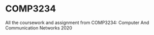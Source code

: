 # COMP3234
All the coursework and assignment from COMP3234: Computer And Communication Networks 2020
